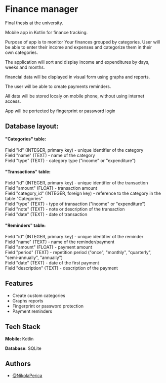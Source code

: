 # Finance manager

Final thesis at the university.

Mobile app in Kotlin for finance tracking.

Purpose of app is to monitor Your finances grouped by categories. User will be able to enter their income and expenses and categorize them in their own categories.

The application will sort and display income and expenditures by days, weeks and months.

financial data will be displayed in visual form using graphs and reports.

The user will be able to create payments reminders.

All data will be stored localy on mobile phone, without using internet access.

App will be portected by fingerprint or password login

## Database layout:

#### "Categories" table:

Field "id" (INTEGER, primary key) - unique identifier of the category <br>
Field "name" (TEXT) - name of the category <br>
Field "type" (TEXT) - category type ("income" or "expenditure") <br>


#### "Transactions" table:

Field "id" (INTEGER, primary key) - unique identifier of the transaction<br>
Field "amount" (FLOAT) - transaction amount<br>
Field "category_id" (INTEGER, foreign key) - reference to the category in the table "Categories"<br>
Field "type" (TEXT) - type of transaction ("income" or "expenditure")<br>
Field "note" (TEXT) - note or description of the transaction<br>
Field "date" (TEXT) - date of transaction<br>

#### "Reminders" table:

Field "id" (INTEGER, primary key) - unique identifier of the reminder<br>
Field "name" (TEXT) - name of the reminder/payment<br>
Field "amount" (FLOAT) - payment amount<br>
Field "period" (TEXT) - repetition period ("once", "monthly", "quarterly", "semi-annually", "annually")<br>
Field "date" (TEXT) - date of the first payment<br>
Field "description" (TEXT) - description of the payment<br>

## Features

- Create custom categories
- Graphs reports
- Fingerprint or password protection
- Payment reminders


## Tech Stack

**Mobile:** Kotlin

**Database:** SQLite


## Authors

- [@NikolaPerica](https://github.com/NikolaPerica)

